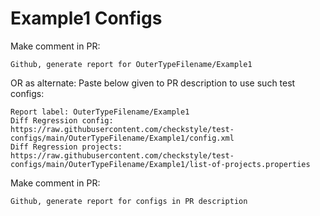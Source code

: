 # Example1 Configs
Make comment in PR:
```
Github, generate report for OuterTypeFilename/Example1
```
OR as alternate:
Paste below given to PR description to use such test configs:
```
Report label: OuterTypeFilename/Example1
Diff Regression config: https://raw.githubusercontent.com/checkstyle/test-configs/main/OuterTypeFilename/Example1/config.xml
Diff Regression projects: https://raw.githubusercontent.com/checkstyle/test-configs/main/OuterTypeFilename/Example1/list-of-projects.properties
```
Make comment in PR:
```
Github, generate report for configs in PR description
```

